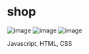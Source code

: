 # shop

![image](https://user-images.githubusercontent.com/79443616/201151204-91ae2b0b-7524-42dc-ac51-faf8b15a4886.png)
![image](https://user-images.githubusercontent.com/79443616/201151239-c5f8b6c6-5df5-4ab8-bdf1-4d6f7cd6e826.png)
![image](https://user-images.githubusercontent.com/79443616/201151297-3be59c1c-0bab-405b-9508-68ff11b3116e.png)


Javascript, HTML, CSS
